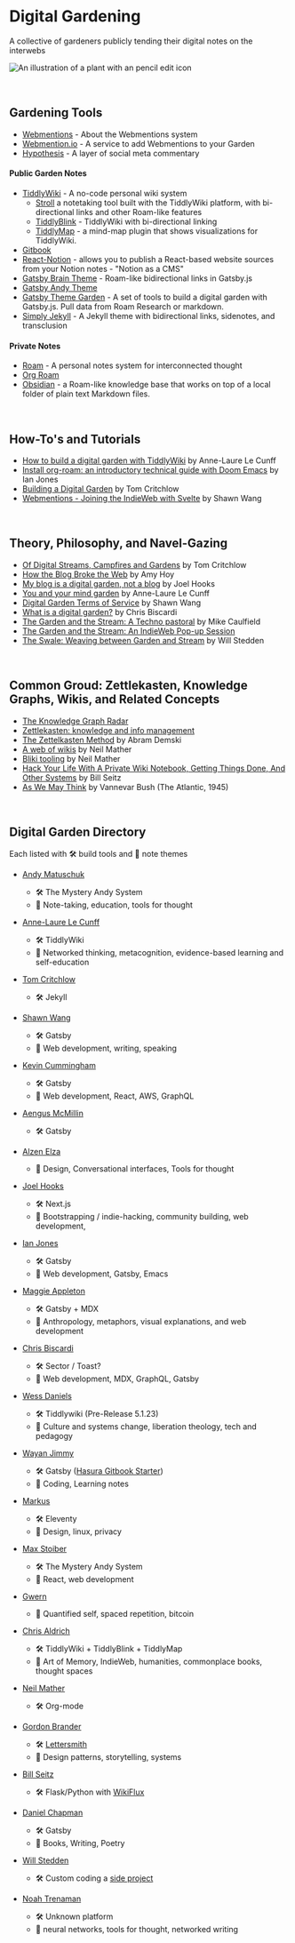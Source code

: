 
# Digital Gardening

A collective of gardeners publicly tending their digital notes on the interwebs

![An illustration of a plant with an pencil edit icon](https://res.cloudinary.com/dg3gyk0gu/image/upload/c_scale,w_850/v1590401937/maggieappleton.com/notes/garden-history/garden-wide.png)

<br />

## Gardening Tools
  
  - [Webmentions](https://indieweb.org/Webmention) - About the Webmentions system
  - [Webmention.io](https://webmention.io/) - A service to add Webmentions to your Garden
  - [Hypothesis](https://web.hypothes.is/) - A layer of social meta commentary
  
  #### Public Garden Notes
  - [TiddlyWiki](https://tiddlywiki.com/) - A no-code personal wiki system
    - [Stroll](https://giffmex.org/stroll/stroll.html) a notetaking tool built with the TiddlyWiki platform, with bi-directional links and other Roam-like features
    - [TiddlyBlink](https://giffmex.org/gifts/tiddlyblink.html) - TiddlyWiki with bi-directional linking
    - [TiddlyMap](http://tiddlymap.org/) - a mind-map plugin that shows visualizations for TiddlyWiki.
  - [Gitbook](https://www.gitbook.com/)
  - [React-Notion](https://github.com/splitbee/react-notion/) - allows you to publish a React-based website sources from your Notion notes - "Notion as a CMS"
  - [Gatsby Brain Theme](https://github.com/aengusmcmillin/gatsby-theme-brain) - Roam-like bidirectional links in Gatsby.js
  - [Gatsby Andy Theme](https://github.com/aravindballa/gatsby-theme-andy)
  - [Gatsby Theme Garden](https://github.com/mathieudutour/gatsby-digital-garden/) - A set of tools to build a digital garden with Gatsby.js. Pull data from Roam Research or markdown.
  - [Simply Jekyll](https://simply-jekyll.netlify.app/posts/introduction-to-simply-jekyll) - A Jekyll theme with bidirectional links, sidenotes, and transclusion
  
   #### Private Notes
  - [Roam](https://roamresearch.com/) - A personal notes system for interconnected thought
  - [Org Roam](https://org-roam.readthedocs.io/en/develop/installation/)
  - [Obsidian](https://obsidian.md/) -  a Roam-like knowledge base that works on top of a local folder of plain text Markdown files.
  
<br />

## How-To's and Tutorials

- [How to build a digital garden with TiddlyWiki](https://nesslabs.com/digital-garden-tiddlywiki) by Anne-Laure Le Cunff
- [Install org-roam: an introductory technical guide with Doom Emacs](https://www.ianjones.us/2020-05-05-doom-emacs/) by Ian Jones
- [Building a Digital Garden](https://tomcritchlow.com/2019/02/17/building-digital-garden/) by Tom Critchlow
- [Webmentions - Joining the IndieWeb with Svelte](https://www.swyx.io/writing/clientside-webmentions) by Shawn Wang

<br />

## Theory, Philosophy, and Navel-Gazing

- [Of Digital Streams, Campfires and Gardens](https://tomcritchlow.com/2018/10/10/of-gardens-and-wikis/) by Tom Critchlow
- [How the Blog Broke the Web](https://stackingthebricks.com/how-blogs-broke-the-web/) by Amy Hoy
- [My blog is a digital garden, not a blog](https://joelhooks.com/digital-garden) by Joel Hooks
- [You and your mind garden](https://nesslabs.com/mind-garden) by Anne-Laure Le Cunff
- [Digital Garden Terms of Service](https://www.swyx.io/writing/digital-garden-tos/) by Shawn Wang
- [What is a digital garden?](https://www.christopherbiscardi.com/garden) by Chris Biscardi
- [The Garden and the Stream: A Techno pastoral](https://hapgood.us/2015/10/17/the-garden-and-the-stream-a-technopastoral/) by Mike Caulfield
- [The Garden and the Stream: An IndieWeb Pop-up Session](https://indieweb.org/2020/Pop-ups/GardenAndStream)
- [The Swale: Weaving between Garden and Stream](https://bonkerfield.org/2020/05/swale-garden-stream/) by Will Stedden 

<br />

## Common Groud: Zettlekasten, Knowledge Graphs, Wikis, and Related Concepts

- [The Knowledge Graph Radar](https://github.com/brettkromkamp/knowledge-graph-radar)
- [Zettlekasten: knowledge and info management](https://zettelkasten.de/)
- [The Zettelkasten Method](https://www.lesswrong.com/posts/NfdHG6oHBJ8Qxc26s/the-zettelkasten-method-1) by Abram Demski
- [A web of wikis](https://doubleloop.net/2020/05/16/a-web-of-wikis/) by Neil Mather 
- [Bliki tooling](https://doubleloop.net/2020/05/02/bliki-tooling/) by Neil Mather
- [Hack Your Life With A Private Wiki Notebook, Getting Things Done, And Other Systems](http://webseitz.fluxent.com/wiki/HackYourLifeWithAPrivateWikiNotebookGettingThingsDoneAndOtherSystems) by Bill Seitz
- [As We May Think](https://www.theatlantic.com/magazine/archive/1945/07/as-we-may-think/303881/) by Vannevar Bush (The Atlantic, 1945)

<br />


## Digital Garden Directory

Each listed with 🛠 build tools and 🌿 note themes

- [Andy Matuschuk](https://notes.andymatuschak.org/)
  - 🛠 The Mystery Andy System
  - 🌿 Note-taking, education, tools for thought

- [Anne-Laure Le Cunff](https://www.mentalnodes.com/)
  - 🛠 TiddlyWiki
  - 🌿 Networked thinking, metacognition, evidence-based learning and self-education
  
- [Tom Critchlow](https://tomcritchlow.com/)
  - 🛠 Jekyll
  
- [Shawn Wang](https://www.swyx.io/writing)
  - 🛠 Gatsby 
  - 🌿 Web development, writing, speaking

- [Kevin Cummingham](https://kevincunningham.co.uk)
  - 🛠 Gatsby
  - 🌿 Web development, React, AWS, GraphQL
  
- [Aengus McMillin](https://aengusmcmillin.com/brain)
  - 🛠 Gatsby

- [Alzen Elza](https://notes.azlen.me/g3tibyfv/)
  - 🌿 Design, Conversational interfaces, Tools for thought
  
- [Joel Hooks](https://joelhooks.com/)
  - 🛠 Next.js
  - 🌿 Bootstrapping / indie-hacking, community building, web development, 
  
- [Ian Jones](https://ianjones.us/notes)
  - 🛠 Gatsby
  - 🌿 Web development, Gatsby, Emacs

- [Maggie Appleton](http://maggieappleton.com/)
  - 🛠 Gatsby + MDX
  - 🌿 Anthropology, metaphors, visual explanations, and web development
  
- [Chris Biscardi](https://www.christopherbiscardi.com/garden)
  - 🛠 Sector / Toast?
  - 🌿 Web development, MDX, GraphQL, Gatsby

- [Wess Daniels](https://nurselog.online)
  - 🛠 Tiddlywiki (Pre-Release 5.1.23)
  - 🌿 Culture and systems change, liberation theology, tech and pedagogy 
  
- [Wayan Jimmy](https://notebook.wayanjimmy.xyz)
  - 🛠 Gatsby ([Hasura Gitbook Starter](https://github.com/hasura/gatsby-gitbook-starter))
  - 🌿 Coding, Learning notes
  
- [Markus](https://re1.dev/wiki/)
  - 🛠 Eleventy
  - 🌿 Design, linux, privacy
  
- [Max Stoiber](https://notes.mxstbr.com/About_these_notes)
  - 🛠 The Mystery Andy System
  - 🌿 React, web development

- [Gwern](https://www.gwern.net/)
  - 🌿 Quantified self, spaced repetition, bitcoin
  
- [Chris Aldrich](https://tw.boffosocko.com)
  - 🛠 TiddlyWiki + TiddlyBlink + TiddlyMap
  - 🌿 Art of Memory, IndieWeb, humanities, commonplace books, thought spaces

- [Neil Mather](https://commonplace.doubleloop.net)
  - 🛠 Org-mode
  
- [Gordon Brander](http://gordonbrander.com/pattern/)
  - 🛠 [Lettersmith](https://github.com/gordonbrander/lettersmith_py)
  - 🌿 Design patterns, storytelling, systems

- [Bill Seitz](http://webseitz.fluxent.com/wiki/)
  - 🛠 Flask/Python with [WikiFlux](http://webseitz.fluxent.com/wiki/WikiFlux)
  
- [Daniel Chapman](https://www.dschapman.com/notes)
  - 🛠 Gatsby
  - 🌿 Books, Writing, Poetry

- [Will Stedden](https://bonkerfield.org/)
  - 🛠 Custom coding a [side project](https://bonkerfield.org/2020/05/swale-garden-stream/)

- [Noah Trenaman](https://blog.noahtren.com/note/3acea2e1/)
  - 🛠 Unknown platform
  - 🌿 neural networks, tools for thought, networked writing
